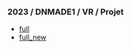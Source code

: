 ### 2023 / DNMADE1 / VR / Projet

* [full](./iamflying_full.html)
* [full_new](./iamflying_full_new.html)